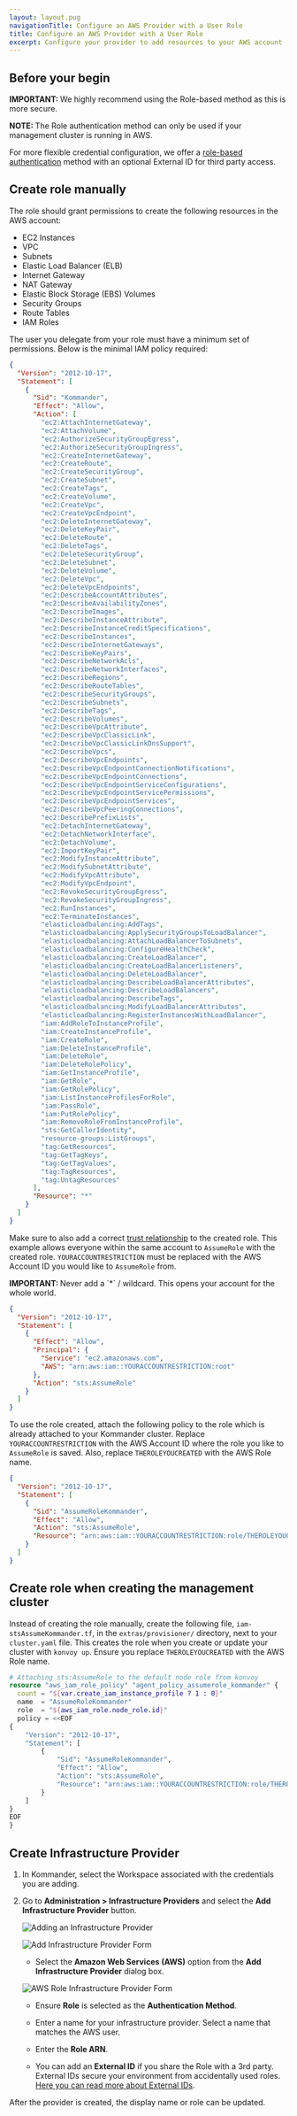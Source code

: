 ```yaml
---
layout: layout.pug
navigationTitle: Configure an AWS Provider with a User Role
title: Configure an AWS Provider with a User Role
excerpt: Configure your provider to add resources to your AWS account
---
```


## Before your begin

<p class="message--important"><strong>IMPORTANT: </strong>We highly recommend using the Role-based method as this is more secure.</p>

<p class="message--note"><strong>NOTE: </strong>The Role authentication method can only be used if your management cluster is running in AWS.</p>

For more flexible credential configuration, we offer a [role-based authentication][iam_roles] method with an optional External ID for third party access.

## Create role manually

The role should grant permissions to create the following resources in the AWS account:

- EC2 Instances
- VPC
- Subnets
- Elastic Load Balancer (ELB)
- Internet Gateway
- NAT Gateway
- Elastic Block Storage (EBS) Volumes
- Security Groups
- Route Tables
- IAM Roles

The user you delegate from your role must have a minimum set of permissions. Below is the minimal IAM policy required:

```json
{
  "Version": "2012-10-17",
  "Statement": [
    {
      "Sid": "Kommander",
      "Effect": "Allow",
      "Action": [
        "ec2:AttachInternetGateway",
        "ec2:AttachVolume",
        "ec2:AuthorizeSecurityGroupEgress",
        "ec2:AuthorizeSecurityGroupIngress",
        "ec2:CreateInternetGateway",
        "ec2:CreateRoute",
        "ec2:CreateSecurityGroup",
        "ec2:CreateSubnet",
        "ec2:CreateTags",
        "ec2:CreateVolume",
        "ec2:CreateVpc",
        "ec2:CreateVpcEndpoint",
        "ec2:DeleteInternetGateway",
        "ec2:DeleteKeyPair",
        "ec2:DeleteRoute",
        "ec2:DeleteTags",
        "ec2:DeleteSecurityGroup",
        "ec2:DeleteSubnet",
        "ec2:DeleteVolume",
        "ec2:DeleteVpc",
        "ec2:DeleteVpcEndpoints",
        "ec2:DescribeAccountAttributes",
        "ec2:DescribeAvailabilityZones",
        "ec2:DescribeImages",
        "ec2:DescribeInstanceAttribute",
        "ec2:DescribeInstanceCreditSpecifications",
        "ec2:DescribeInstances",
        "ec2:DescribeInternetGateways",
        "ec2:DescribeKeyPairs",
        "ec2:DescribeNetworkAcls",
        "ec2:DescribeNetworkInterfaces",
        "ec2:DescribeRegions",
        "ec2:DescribeRouteTables",
        "ec2:DescribeSecurityGroups",
        "ec2:DescribeSubnets",
        "ec2:DescribeTags",
        "ec2:DescribeVolumes",
        "ec2:DescribeVpcAttribute",
        "ec2:DescribeVpcClassicLink",
        "ec2:DescribeVpcClassicLinkDnsSupport",
        "ec2:DescribeVpcs",
        "ec2:DescribeVpcEndpoints",
        "ec2:DescribeVpcEndpointConnectionNotifications",
        "ec2:DescribeVpcEndpointConnections",
        "ec2:DescribeVpcEndpointServiceConfigurations",
        "ec2:DescribeVpcEndpointServicePermissions",
        "ec2:DescribeVpcEndpointServices",
        "ec2:DescribeVpcPeeringConnections",
        "ec2:DescribePrefixLists",
        "ec2:DetachInternetGateway",
        "ec2:DetachNetworkInterface",
        "ec2:DetachVolume",
        "ec2:ImportKeyPair",
        "ec2:ModifyInstanceAttribute",
        "ec2:ModifySubnetAttribute",
        "ec2:ModifyVpcAttribute",
        "ec2:ModifyVpcEndpoint",
        "ec2:RevokeSecurityGroupEgress",
        "ec2:RevokeSecurityGroupIngress",
        "ec2:RunInstances",
        "ec2:TerminateInstances",
        "elasticloadbalancing:AddTags",
        "elasticloadbalancing:ApplySecurityGroupsToLoadBalancer",
        "elasticloadbalancing:AttachLoadBalancerToSubnets",
        "elasticloadbalancing:ConfigureHealthCheck",
        "elasticloadbalancing:CreateLoadBalancer",
        "elasticloadbalancing:CreateLoadBalancerListeners",
        "elasticloadbalancing:DeleteLoadBalancer",
        "elasticloadbalancing:DescribeLoadBalancerAttributes",
        "elasticloadbalancing:DescribeLoadBalancers",
        "elasticloadbalancing:DescribeTags",
        "elasticloadbalancing:ModifyLoadBalancerAttributes",
        "elasticloadbalancing:RegisterInstancesWithLoadBalancer",
        "iam:AddRoleToInstanceProfile",
        "iam:CreateInstanceProfile",
        "iam:CreateRole",
        "iam:DeleteInstanceProfile",
        "iam:DeleteRole",
        "iam:DeleteRolePolicy",
        "iam:GetInstanceProfile",
        "iam:GetRole",
        "iam:GetRolePolicy",
        "iam:ListInstanceProfilesForRole",
        "iam:PassRole",
        "iam:PutRolePolicy",
        "iam:RemoveRoleFromInstanceProfile",
        "sts:GetCallerIdentity",
        "resource-groups:ListGroups",
        "tag:GetResources",
        "tag:GetTagKeys",
        "tag:GetTagValues",
        "tag:TagResources",
        "tag:UntagResources"
      ],
      "Resource": "*"
    }
  ]
}
```

Make sure to also add a correct [trust relationship][iam_roles] to the created role.
This example allows everyone within the same account to `AssumeRole` with the created role.
`YOURACCOUNTRESTRICTION` must be replaced with the AWS Account ID you would like to `AssumeRole` from.

<p class="message--important"><strong>IMPORTANT: </strong>Never add a `*` / wildcard. This opens your account for the whole world.</p>

```json
{
  "Version": "2012-10-17",
  "Statement": [
    {
      "Effect": "Allow",
      "Principal": {
        "Service": "ec2.amazonaws.com",
        "AWS": "arn:aws:iam::YOURACCOUNTRESTRICTION:root"
      },
      "Action": "sts:AssumeRole"
    }
  ]
}
```

To use the role created, attach the following policy to the role which is already attached to your Kommander cluster.
Replace `YOURACCOUNTRESTRICTION` with the AWS Account ID where the role you like to `AssumeRole` is saved. Also, replace `THEROLEYOUCREATED` with the AWS Role name.

```json
{
  "Version": "2012-10-17",
  "Statement": [
    {
      "Sid": "AssumeRoleKommander",
      "Effect": "Allow",
      "Action": "sts:AssumeRole",
      "Resource": "arn:aws:iam::YOURACCOUNTRESTRICTION:role/THEROLEYOUCREATED"
    }
  ]
}
```

## Create role when creating the management cluster

Instead of creating the role manually, create the following file, `iam-stsAssumeKommander.tf`, in the `extras/provisioner/` directory, next to your `cluster.yaml` file. This creates the role when you create or update your cluster with `konvoy up`. Ensure you replace `THEROLEYOUCREATED` with the AWS Role name.

```terraform
# Attaching sts:AssumeRole to the default node role from konvoy
resource "aws_iam_role_policy" "agent_policy_assumerole_kommander" {
  count = "${var.create_iam_instance_profile ? 1 : 0}"
  name  = "AssumeRoleKommander"
  role  = "${aws_iam_role.node_role.id}"
  policy = <<EOF
{
    "Version": "2012-10-17",
    "Statement": [
        {
            "Sid": "AssumeRoleKommander",
            "Effect": "Allow",
            "Action": "sts:AssumeRole",
            "Resource": "arn:aws:iam::YOURACCOUNTRESTRICTION:role/THEROLEYOUCREATED"
        }
    ]
}
EOF
}
```

## Create Infrastructure Provider

1. In Kommander, select the Workspace associated with the credentials you are adding.

1. Go to  **Administration > Infrastructure Providers** and select the **Add Infrastructure Provider** button.

    ![Adding an Infrastructure Provider](/ksphere/kommander/1.1/img/empty-infrastructure-providers.png)

    ![Add Infrastructure Provider Form](/ksphere/kommander/1.1/img/add-infrastructure-provider.png)

    - Select the **Amazon Web Services (AWS)** option from the **Add Infrastructure Provider** dialog box.

    ![AWS Role Infrastructure Provider Form](/ksphere/kommander/1.1/img/infrastructure-provider-form-aws-role.png)

    - Ensure **Role** is selected as the **Authentication Method**.

    - Enter a name for your infrastructure provider. Select a name that matches the AWS user.

    - Enter the **Role ARN**.

    - You can add an **External ID** if you share the Role with a 3rd party. External IDs secure your environment from accidentally used roles. [Here you can read more about External IDs][external_id].

After the provider is created, the display name or role can be updated.

[iam_roles]: https://docs.aws.amazon.com/AWSEC2/latest/UserGuide/iam-roles-for-amazon-ec2.html
[external_id]: https://docs.aws.amazon.com/IAM/latest/UserGuide/id_roles_create_for-user_externalid.html

